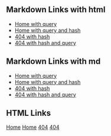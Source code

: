 ## Markdown Links with html

- [Home with query](/?home=true)
- [Home with query and hash](/?home=true#home)
- [404 with hash](/404.html#404)
- [404 with hash and query](/404.html#404?notFound=true)

## Markdown Links with md

- [Home with query](/README.md?home=true)
- [Home with query and hash](/README.md?home=true#home)
- [404 with hash](/404.md#404)
- [404 with hash and query](/404.md#404?notFound=true)

## HTML Links

<a href="/?home=true" class="home-with-query">Home</a>
<a href="/?home=true#home" class="home-with-query-and-hash">Home</a>
<a href="/404.html#404" class="not-found-with-hash">404</a>
<a href="/404.html#404?notFound=true" class="not-found-with-hash-and-query">404</a>

